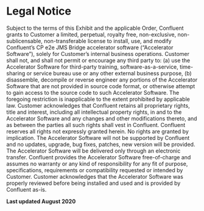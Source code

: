 # Legal Notice
			
Subject to the terms of this Exhibit and the applicable Order, Confluent grants to Customer a limited, perpetual, royalty free, non-exclusive, non-sublicensable, non-transferable license to install, use, and modify Confluent’s CP e2e JMS Bridge accelerator software (“Accelerator Software”), solely for Customer’s internal business operations.
Customer shall not, and shall not permit or encourage any third party to: (a) use the Accelerator Software for third-party training, software-as-a-service, time-sharing or service bureau use or any other external business purpose, (b) disassemble, decompile or reverse engineer any portions of the Accelerator Software that are not provided in source code format, or otherwise attempt to gain access to the source code to such Accelerator Software. The foregoing restriction is inapplicable to the extent prohibited by applicable law.
Customer acknowledges that Confluent retains all proprietary rights, title and interest, including all intellectual property rights, in and to the Accelerator Software and any changes and other modifications thereto, and as between the parties all such rights shall vest in Confluent.
Confluent reserves all rights not expressly granted herein. No rights are granted by implication. The Accelerator Software will not be supported by Confluent and no updates, upgrade, bug fixes, patches, new version will be provided. The Accelerator Software will be delivered only through an electronic transfer.
Confluent provides the Accelerator Software free-of-charge and assumes no warranty or any kind of responsibility for any fit of purpose, specifications, requirements or compatibility requested or intended by Customer. Customer acknowledges that the Accelerator Software was properly reviewed before being installed and used and is provided by Confluent as-is. 	

<strong>Last updated August 2020 </strong>